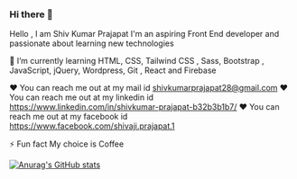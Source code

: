 ### Hi there 👋

Hello , I am Shiv Kumar Prajapat
I'm an aspiring Front End developer and passionate about learning new technologies 


🌱 I’m currently learning HTML, CSS, Tailwind CSS , Sass,  Bootstrap , JavaScript, jQuery, Wordpress, Git , React and Firebase

❤️ You can reach me out at my mail id shivkumarprajapat28@gmail.com
❤️ You can reach me out at my linkedin id https://www.linkedin.com/in/shivkumar-prajapat-b32b3b1b7/
❤️ You can reach me out at my facebook id https://www.facebook.com/shivaji.prajapat.1

⚡ Fun fact My choice is Coffee 

[![Anurag's GitHub stats](https://github-readme-stats.vercel.app/api?username=shivkumarprajapat)](https://github.com/shivkumarprajapat/github-readme-stats)
